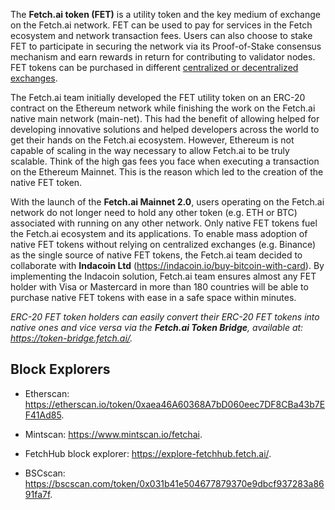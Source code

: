 The **Fetch.ai token (FET)** is a utility token and the key medium of exchange on the Fetch.ai network. FET can be used to pay for services in the Fetch ecosystem and network transaction fees. Users can also choose to stake FET to participate in securing the network via its Proof-of-Stake consensus mechanism and earn rewards in return for contributing to validator nodes. FET tokens can be purchased in different [centralized or decentralized exchanges](https://fetch-ai.network/get-fet/). 

The Fetch.ai team initially developed the FET utility token on an ERC-20 contract on the Ethereum network while finishing the work on the Fetch.ai native main network (main-net). This had the benefit of allowing helped for developing innovative solutions and helped developers across the world to get their hands on the Fetch.ai ecosystem. However, Ethereum is not capable of scaling in the way necessary to allow Fetch.ai to be truly scalable. Think of the high gas fees you face when executing a transaction on the Ethereum Mainnet. This is the reason which led to the creation of the native FET token.

With the launch of the **Fetch.ai Mainnet 2.0**, users operating on the Fetch.ai network do not longer need to hold any other token (e.g. ETH or BTC) associated with running on any other network.  Only native FET tokens fuel the Fetch.ai ecosystem and its applications. To enable mass adoption of native FET tokens without relying on centralized exchanges (e.g. Binance) as the single source of native FET tokens, the Fetch.ai team decided to collaborate with **Indacoin Ltd** (<https://indacoin.io/buy-bitcoin-with-card>). By implementing the Indacoin solution, Fetch.ai team ensures almost any FET holder with Visa or Mastercard in more than 180 countries will be able to purchase native FET tokens with ease in a safe space within minutes.

_ERC-20 FET token holders can easily convert their ERC-20 FET tokens into native ones and vice versa via the **Fetch.ai Token Bridge**, available at: <https://token-bridge.fetch.ai/>._

## Block Explorers

- Etherscan: <https://etherscan.io/token/0xaea46A60368A7bD060eec7DF8CBa43b7EF41Ad85>.

- Mintscan: <https://www.mintscan.io/fetchai>.

- FetchHub block explorer: <https://explore-fetchhub.fetch.ai/>.

- BSCscan: <https://bscscan.com/token/0x031b41e504677879370e9dbcf937283a8691fa7f>.

